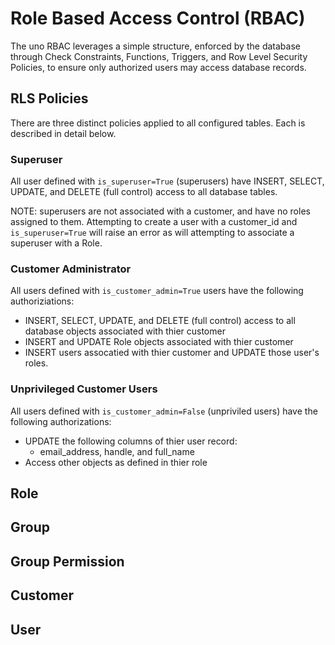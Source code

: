 # Role Based Access Control (RBAC)

The uno RBAC leverages a simple structure, enforced by the database through Check Constraints, Functions, Triggers, and Row Level Security Policies, to ensure only authorized users may access database records.

## RLS Policies

There are three distinct policies applied to all configured tables.  Each is described in detail below.

### Superuser

All user defined with `is_superuser=True` (superusers) have INSERT, SELECT, UPDATE, and DELETE (full control) access to all database tables.

NOTE: superusers are not associated with a customer, and have no roles assigned to them.  Attempting to create a user with a customer_id and `is_superuser=True` will raise an error as will attempting to associate a superuser with a Role.

### Customer Administrator

All users defined with `is_customer_admin=True` users have the following authoriziations:

- INSERT, SELECT, UPDATE, and DELETE (full control) access to all database objects associated with thier customer
- INSERT and UPDATE Role objects associated with thier customer
- INSERT users assocatied with thier customer and UPDATE those user's roles.

### Unprivileged Customer Users

All users defined with `is_customer_admin=False` (unpriviled users) have the following authorizations:

- UPDATE the following columns of thier user record:  
    - email_address, handle, and full_name  
-  Access other objects as defined in thier role  

## Role

## Group

## Group Permission

## Customer

## User

